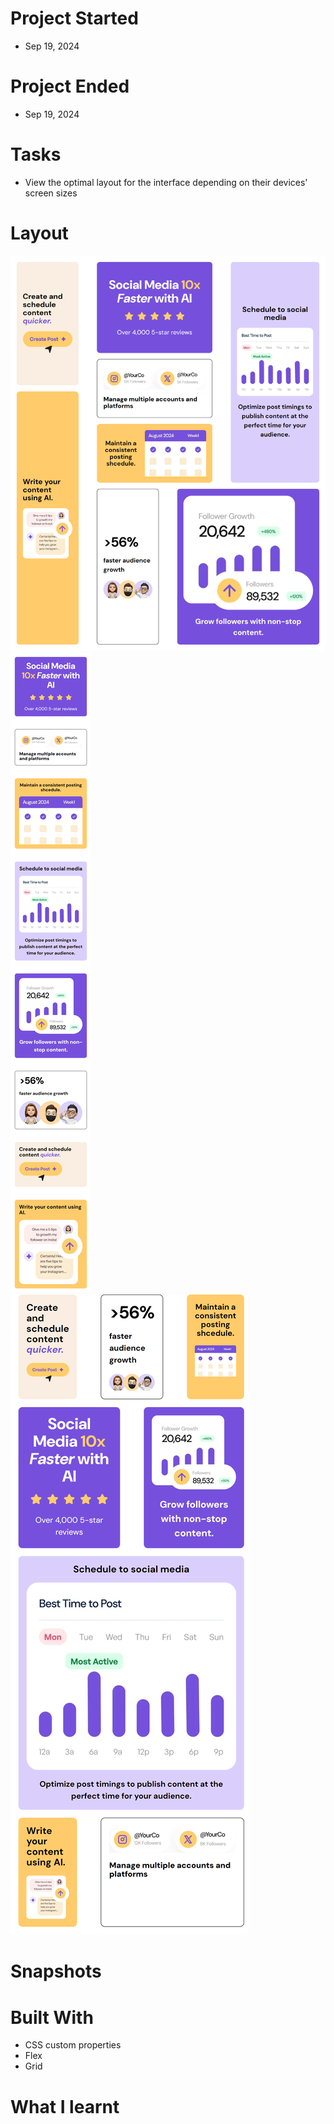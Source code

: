 # Project Started
- Sep 19, 2024

# Project Ended
- Sep 19, 2024

# Tasks
- View the optimal layout for the interface depending on their devices' screen sizes

# Layout
![desktop](./assets/snapshots/desktop.png)
![mobile](./assets/snapshots/mobile.png)
![tablet](./assets/snapshots/tablet.png)

# Snapshots

# Built With
- CSS custom properties
- Flex
- Grid

# What I learnt
